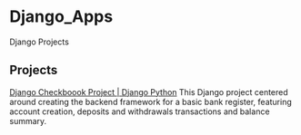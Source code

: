 # Django_Apps
 Django Projects
 
## Projects

[Django Checkboook Project | Django Python](https://github.com/Michael1388/Django_Apps/tree/main/Django_Checkbook_Project)
This Django project centered around creating the backend framework for a basic bank register, featuring account creation, deposits and withdrawals transactions and balance summary.
